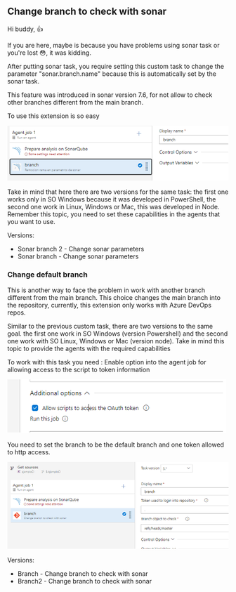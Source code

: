 ## Change branch to check with sonar

Hi buddy, :+1:

If you are here, maybe is because you have problems using sonar task or you're lost :flushed:, it was kidding.

After putting sonar task, you require setting this custom task to change the parameter "sonar.branch.name" because this is automatically set by the sonar task. 

This feature was introduced in sonar version 7.6, for not allow to check other branches different from the main branch.

To use this extension is so easy

![](variable.png)

Take in mind that here there are two versions for the same task: the first one works only in SO Windows because it was developed in PowerShell, the second one work in Linux, Windows or Mac, this was developed in Node. Remember this topic, you need to set these capabilities in the agents that you want to use.

Versions:
* Sonar branch 2 - Change sonar parameters
* Sonar branch - Change sonar parameters


### Change default branch

This is another way to face the problem in work with another branch different from the main branch. This choice changes the main branch into the repository, currently, this extension only works with Azure DevOps repos.

Similar to the previous custom task, there are two versions to the same goal. the first one work in SO Windows (version Powershell) and the second one work with SO Linux, Windows or Mac (version node). Take in mind this topic to provide the agents with the required capabilities


To work with this task you need :
Enable option into the agent job for allowing access to the script to token information

![](auth.png)

You need to set the branch to be the default branch and one token allowed to http access.

![](extension-change.png)


Versions:
* Branch - Change branch to check with sonar
* Branch2 - Change branch to check with sonar



